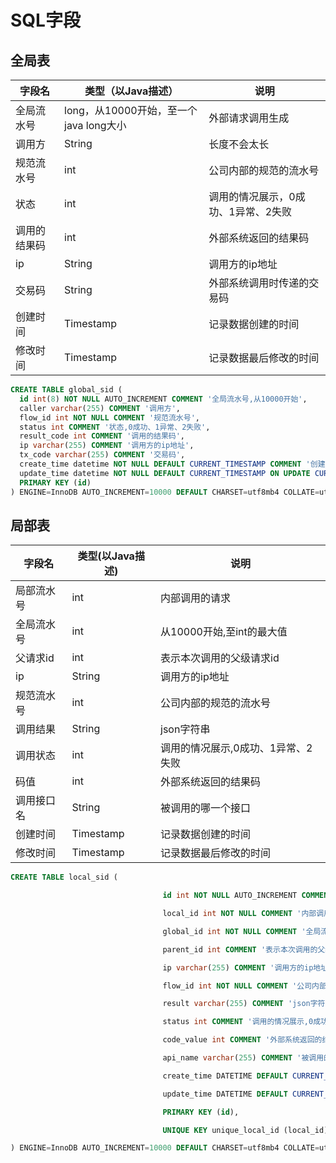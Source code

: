 # SQL字段

## 全局表

| 字段名       | 类型（以Java描述）                     | 说明                                |
| ------------ | -------------------------------------- | ----------------------------------- |
| 全局流水号   | long，从10000开始，至一个java long大小 | 外部请求调用生成                    |
| 调用方       | String                                 | 长度不会太长                        |
| 规范流水号   | int                                    | 公司内部的规范的流水号              |
| 状态         | int                                    | 调用的情况展示，0成功、1异常、2失败 |
| 调用的结果码 | int                                    | 外部系统返回的结果码                |
| ip           | String                                 | 调用方的ip地址                      |
| 交易码       | String                                 | 外部系统调用时传递的交易码          |
| 创建时间     | Timestamp                              | 记录数据创建的时间                  |
| 修改时间     | Timestamp                              | 记录数据最后修改的时间              |

```sql
CREATE TABLE global_sid (
  id int(8) NOT NULL AUTO_INCREMENT COMMENT '全局流水号,从10000开始',
  caller varchar(255) COMMENT '调用方', 
  flow_id int NOT NULL COMMENT '规范流水号',
  status int COMMENT '状态,0成功、1异常、2失败',
  result_code int COMMENT '调用的结果码',
  ip varchar(255) COMMENT '调用方的ip地址',
  tx_code varchar(255) COMMENT '交易码',
  create_time datetime NOT NULL DEFAULT CURRENT_TIMESTAMP COMMENT '创建时间',
  update_time datetime NOT NULL DEFAULT CURRENT_TIMESTAMP ON UPDATE CURRENT_TIMESTAMP COMMENT '修改时间',
  PRIMARY KEY (id)
) ENGINE=InnoDB AUTO_INCREMENT=10000 DEFAULT CHARSET=utf8mb4 COLLATE=utf8mb4_bin COMMENT='全局流水号';
```



## 局部表

| 字段名     | 类型(以Java描述) | 说明                               |
| ---------- | ---------------- | ---------------------------------- |
| 局部流水号 | int              | 内部调用的请求                     |
| 全局流水号 | int              | 从10000开始,至int的最大值          |
| 父请求id   | int              | 表示本次调用的父级请求id           |
| ip         | String           | 调用方的ip地址                     |
| 规范流水号 | int              | 公司内部的规范的流水号             |
| 调用结果   | String           | json字符串                         |
| 调用状态   | int              | 调用的情况展示,0成功、1异常、2失败 |
| 码值       | int              | 外部系统返回的结果码               |
| 调用接口名 | String           | 被调用的哪一个接口                 |
| 创建时间   | Timestamp        | 记录数据创建的时间                 |
| 修改时间   | Timestamp        | 记录数据最后修改的时间             |

```sql
CREATE TABLE local_sid (

                                  id int NOT NULL AUTO_INCREMENT COMMENT '自增ID',

                                  local_id int NOT NULL COMMENT '内部调用的请求',

                                  global_id int NOT NULL COMMENT '全局流水号,从10000开始,至int的最大值',

                                  parent_id int COMMENT '表示本次调用的父级请求id',

                                  ip varchar(255) COMMENT '调用方的ip地址',

                                  flow_id int NOT NULL COMMENT '公司内部的规范的流水号',

                                  result varchar(255) COMMENT 'json字符串',

                                  status int COMMENT '调用的情况展示,0成功、1异常、2失败',

                                  code_value int COMMENT '外部系统返回的结果码',

                                  api_name varchar(255) COMMENT '被调用的哪一个接口',

                                  create_time DATETIME DEFAULT CURRENT_TIMESTAMP COMMENT '创建时间',

                                  update_time DATETIME DEFAULT CURRENT_TIMESTAMP ON UPDATE CURRENT_TIMESTAMP COMMENT '修改时间',

                                  PRIMARY KEY (id),

                                  UNIQUE KEY unique_local_id (local_id)

) ENGINE=InnoDB AUTO_INCREMENT=10000 DEFAULT CHARSET=utf8mb4 COLLATE=utf8mb4_bin COMMENT='局部流水号';
```

